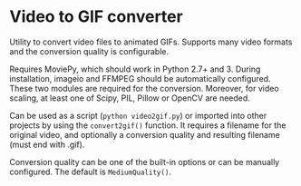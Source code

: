 # Video to GIF converter
Utility to convert video files to animated GIFs. Supports many video formats and the conversion quality is configurable.

Requires MoviePy, which should work in Python 2.7+ and 3. During installation, imageio and FFMPEG should be automatically
configured. These two modules are required for the conversion. Moreover, for video scaling, at least one of Scipy,
PIL, Pillow or OpenCV are needed.

Can be used as a script (`python video2gif.py`) or imported into other projects by using the `convert2gif()` function. It
requires a filename for the original video, and optionally a conversion quality and resulting filename (must end with .gif).

Conversion quality can be one of the built-in options or can be manually configured. The default is `MediumQuality()`.
